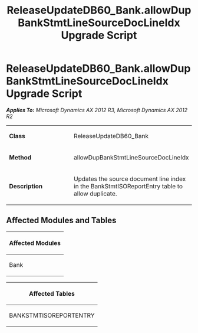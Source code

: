 ﻿---
title: ReleaseUpdateDB60_Bank.allowDupBankStmtLineSourceDocLineIdx Upgrade Script
TOCTitle: ReleaseUpdateDB60_Bank.allowDupBankStmtLineSourceDocLineIdx Upgrade Script
ms:assetid: 4b63a89c-81b4-585b-174b-eaf394247aeb
ms:mtpsurl: https://msdn.microsoft.com/en-us/library/JJ685391(v=AX.60)
ms:contentKeyID: 49708101
ms.date: 05/18/2015
mtps_version: v=AX.60
---

# ReleaseUpdateDB60\_Bank.allowDupBankStmtLineSourceDocLineIdx Upgrade Script 


_**Applies To:** Microsoft Dynamics AX 2012 R3, Microsoft Dynamics AX 2012 R2_

<table>
<colgroup>
<col style="width: 50%" />
<col style="width: 50%" />
</colgroup>
<tbody>
<tr class="odd">
<td><p><strong>Class</strong></p></td>
<td><p>ReleaseUpdateDB60_Bank</p></td>
</tr>
<tr class="even">
<td><p><strong>Method</strong></p></td>
<td><p>allowDupBankStmtLineSourceDocLineIdx</p></td>
</tr>
<tr class="odd">
<td><p><strong>Description</strong></p></td>
<td><p>Updates the source document line index in the BankStmtISOReportEntry table to allow duplicate.</p></td>
</tr>
</tbody>
</table>


## Affected Modules and Tables

<table>
<colgroup>
<col style="width: 100%" />
</colgroup>
<thead>
<tr class="header">
<th><p>Affected Modules</p></th>
</tr>
</thead>
<tbody>
<tr class="odd">
<td><p>Bank</p></td>
</tr>
</tbody>
</table>


<table>
<colgroup>
<col style="width: 100%" />
</colgroup>
<thead>
<tr class="header">
<th><p>Affected Tables</p></th>
</tr>
</thead>
<tbody>
<tr class="odd">
<td><p>BANKSTMTISOREPORTENTRY</p></td>
</tr>
</tbody>
</table>

  


